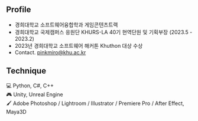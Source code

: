 ## Profile
- 경희대학교 소프트웨어융합학과 게임콘텐츠트랙  
- 경희대학교 국제캠퍼스 응원단 KHURS-LA 40기
현역단원 및 기획부장 (2023.5 - 2023.2)
- 2023년 경희대학교 소프트웨어 해커톤 Khuthon 대상 수상
- Contact. pinkmiro@khu.ac.kr


## Technique
💻 Python, C#, C++  
🎮 Unity, Unreal Engine  
🖌️ Adobe Photoshop / Lightroom / Illustrator / Premiere Pro / After Effect, Maya3D



<!--
**ketchupmustardmayonnaise/ketchupmustardmayonnaise** is a ✨ _special_ ✨ repository because its `README.md` (this file) appears on your GitHub profile.

Here are some ideas to get you started:

- 🔭 I’m currently working on ...
- 🌱 I’m currently learning ...
- 👯 I’m looking to collaborate on ...
- 🤔 I’m looking for help with ...
- 💬 Ask me about ...
- 📫 How to reach me: ...
- 😄 Pronouns: ...
- ⚡ Fun fact: ...
-->
